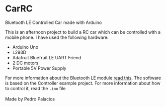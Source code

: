 # CarRC
Bluetooth LE Controlled Car made with Arduino

This is an afternoon project to build a RC car which can be controlled with a mobile phone. I have used the following hardware:

* Arduino Uno
* L293D
* Adafruit Bluefruit LE UART Friend
* 2 DC motors
* Portable 5V Power Supply

For more information about the Bluetooth LE module [read this](https://cdn-learn.adafruit.com/downloads/pdf/introducing-the-adafruit-bluefruit-le-uart-friend.pdf).
The software is based on the Controller example project. For more information about how to control it, read the `.ino` file
<br><br>
Made by Pedro Palacios
